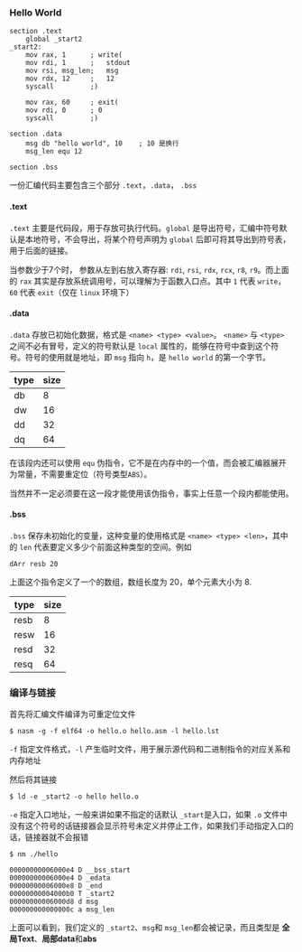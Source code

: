### Hello World

```assembly
section .text
	global _start2
_start2:
	mov rax, 1		; write(
	mov rdi, 1		;	stdout
	mov rsi, msg_len;	msg
	mov rdx, 12		;	12
	syscall			;)

	mov rax, 60		; exit(
	mov rdi, 0		; 0
	syscall			;)

section .data
	msg db "hello world", 10	; 10 是换行
	msg_len equ 12
	
section .bss
```

一份汇编代码主要包含三个部分 `.text`，`.data`， `.bss`



#### .text

`.text` 主要是代码段，用于存放可执行代码。`global` 是导出符号，汇编中符号默认是本地符号，不会导出，将某个符号声明为 `global` 后即可将其导出到符号表，用于后面的链接。

当参数少于7个时， 参数从左到右放入寄存器: `rdi`, `rsi`, `rdx`, `rcx`, `r8`, `r9`。而上面的 `rax` 其实是存放系统调用号，可以理解为于函数入口点。其中 `1` 代表 `write`， `60` 代表 `exit`（仅在 `linux` 环境下）



#### .data

`.data` 存放已初始化数据，格式是 `<name> <type> <value>`。 `<name>`  与 `<type>` 之间不必有冒号，定义的符号默认是 `local` 属性的，能够在符号中查到这个符号。符号的使用就是地址，即 `msg` 指向 `h`，是 `hello world` 的第一个字节。

| type | size |
| ---- | ---- |
| db   | 8    |
| dw   | 16   |
| dd   | 32   |
| dq   | 64   |

在该段内还可以使用 `equ` 伪指令，它不是在内存中的一个值，而会被汇编器展开为常量，不需要重定位（符号类型`ABS`）。

当然并不一定必须要在这一段才能使用该伪指令，事实上任意一个段内都能使用。



#### .bss

`.bss` 保存未初始化的变量，这种变量的使用格式是 `<name> <type> <len>`，其中的 `len` 代表要定义多少个前面这种类型的空间。例如

```assembly
dArr resb 20
```

上面这个指令定义了一个的数组，数组长度为 20，单个元素大小为 8.

| type | size |
| ---- | ---- |
| resb | 8    |
| resw | 16   |
| resd | 32   |
| resq | 64   |



### 编译与链接

首先将汇编文件编译为可重定位文件

```shell
$ nasm -g -f elf64 -o hello.o hello.asm -l hello.lst
```

`-f` 指定文件格式，`-l` 产生临时文件，用于展示源代码和二进制指令的对应关系和内存地址



然后将其链接

```shell
$ ld -e _start2 -o hello hello.o
```

`-e` 指定入口地址，一般来讲如果不指定的话默认 `_start`是入口，如果 `.o` 文件中没有这个符号的话链接器会显示符号未定义并停止工作，如果我们手动指定入口的话，链接器就不会报错

```shell
$ nm ./hello

00000000006000e4 D __bss_start
00000000006000e4 D _edata
00000000006000e8 D _end
00000000004000b0 T _start2
00000000006000d8 d msg
000000000000000c a msg_len
```

上面可以看到，我们定义的 `_start2`、`msg`和 `msg_len`都会被记录，而且类型是 **全局Text**、**局部data**和**abs**



